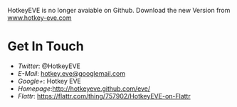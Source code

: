 HotkeyEVE is no longer avaiable on Github. Download the new Version from www.hotkey-eve.com

Get In Touch
============

* _Twitter_: @HotkeyEVE
* _E-Mail_:  hotkey.eve@googlemail.com
* _Google+_: Hotkey EVE
* _Homepage_:http://hotkeyeve.github.com/eve/
* _Flattr_:  https://flattr.com/thing/757902/HotkeyEVE-on-Flattr

